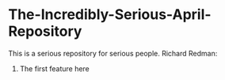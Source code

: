 # The-Incredibly-Serious-April-Repository
This is a serious repository for serious people.
Richard Redman:
1. The first feature here